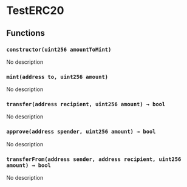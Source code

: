 # TestERC20





## Functions

### `constructor(uint256 amountToMint)`
No description


### `mint(address to, uint256 amount)`
No description


### `transfer(address recipient, uint256 amount) → bool`
No description


### `approve(address spender, uint256 amount) → bool`
No description


### `transferFrom(address sender, address recipient, uint256 amount) → bool`
No description





